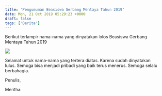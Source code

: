 ```yaml
---
title: 'Pengumuman Beasiswa Gerbang Mentaya Tahun 2019'
date: Mon, 21 Oct 2019 05:29:23 +0000
draft: false
tags: ['Berita']
---
```


Berikut terlampir nama-nama yang dinyatakan lolos Beasiswa Gerbang Mentaya Tahun 2019

![](https://unda.ac.id/2/wp-content/uploads/2019/10/Beasiswa-Gerbang-Mentaya-Update-729x1024.jpg)

Selamat untuk nama-nama yang tertera diatas. Karena sudah dinyatakan lulus. Semoga bisa menjadi pribadi yang baik terus menerus. Semoga selalu berbahagia.

Penulis,

Meritha